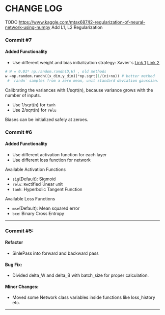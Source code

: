 # CHANGE LOG

TODO
https://www.kaggle.com/mtax687/l2-regularization-of-neural-network-using-numpy
Add L1, L2 Regularization

### Commit #7

#### Added Functionality

- Use different weight and bias initialization strategy: Xavier`s
  [Link 1](https://hackernoon.com/how-to-initialize-weights-in-a-neural-net-so-it-performs-well-3e9302d4490f)
  [Link 2](http://cs231n.github.io/neural-networks-2/)

```python
# W = 0.01* np.random.randn(D,H) , old methods
w =np.random.randn((x_dim,y_dim))*np.sqrt(1/(ni+no)) # better method
 # `randn` samples from a zero mean, unit standard deviation gaussian.
```

Calibrating the variances with 1/sqrt(n), because variance grows with the number of inputs.

- Use 1/sqrt(n) for `tanh`
- Use 2/sqrt(n) for `relu`

Biases can be initialized safely at zeroes.

### Commit #6

#### Added Functionality

- Use different activation function for each layer
- Use different loss function for network

Available Activation Functions

- `sig`(Default): Sigmoid
- `relu`: `Re`ctified `l`inear `u`nit
- `tanh`: Hyperbolic Tangent Function

Available Loss Functions

- `mse`(Default): Mean squared error
- `bce`: Binary Cross Entropy

---

### Commit #5:

#### Refactor

- SinlePass into forward and backward pass

#### Bug Fix:

- Divided delta_W and delta_B with batch_size for proper calculation.

#### Minor Changes:

- Moved some Network class variables inside functions like loss_history etc.

---
